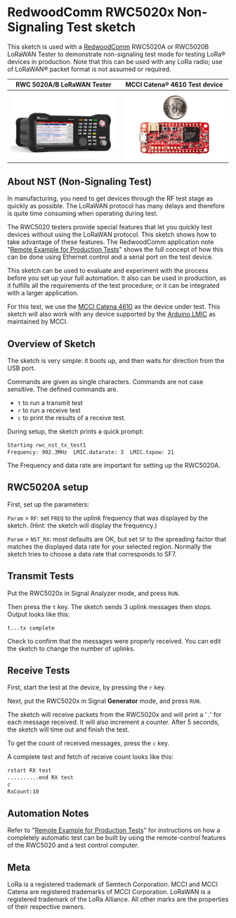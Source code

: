 # RedwoodComm RWC5020x Non-Signaling Test sketch

This sketch is used with a [RedwoodComm](http://redwoodcomm.com/product/01.php?cate_1=32) RWC5020A or RWC5020B LoRaWAN Tester to demonstrate non-signaling test mode for testing LoRa&reg; devices in production. Note that this can be used with any LoRa radio; use of LoRaWAN&reg; packet format is not assumed or required.

| RWC 5020A/B LoRaWAN Tester | MCCI Catena&reg; 4610 Test device
|-----------|------
| [![Picture of RWC5020A](./assets/RWC5020A.png)](http://redwoodcomm.com/product/01.php?cate_1=32 "Link to RWC5020B product home page") | [![Picture of Catena 4610](./assets/Catena4610.jpg)](https://mcci.io/catena4610 "Link to MCCI Catena 4610 product page")

## About NST (Non-Signaling Test)

In manufacturing, you need to get devices through the RF test stage as quickly as possible. The LoRaWAN protocol has many delays and therefore is quite time consuming when operating during test.

The RWC5020 testers provide special features that let you quickly test devices without using the LoRaWAN protocol. This sketch shows how to take advantage of these features. The RedwoodComm application note "[Remote Example for Production Tests](http://redwoodcomm.com/lib/download.php?file_name=Remote_Example_for_Production_Tests_v1.2.pdf&save_file=a_201908130454350.pdf&meta=free)" shows the full concept of how this can be done using Ethernet control and a serial port on the test device.

This sketch can be used to evaluate and experiment with the process before you set up your full automation. It also can be used in production, as it fulfills all the requirements of the test procedure; or it can be integrated with a larger application.

For this test, we use the [MCCI Catena 4610](https://mcci.io/catena4610) as the device under test. This sketch will also work with any device supported by the [Arduino LMIC](https://github.com/mcci-catena/Arduino-LMIC/) as maintained by MCCI.

## Overview of Sketch

The sketch is very simple: it boots up, and then waits for direction from the USB port.

Commands are given as single characters. Commands are not case sensitive. The defined commands are.

- `t` to run a transmit test
- `r` to run a receive test
- `c` to print the results of a receive test.

During setup, the sketch prints a quick prompt:

```console
Starting rwc_nst_tx_test1
Frequency: 902.3MHz  LMIC.datarate: 3  LMIC.txpow: 21
```

The Frequency and data rate are important for setting up the RWC5020A.

## RWC5020A setup

First, set up the parameters:

`Param` > `RF`: set `FREQ` to the uplink frequency that was displayed by the sketch. (Hint: the sketch will display the frequency.)

`Param` > `NST_RX`: most defaults are OK, but set `SF` to the spreading factor that matches the displayed data rate for your selected region.  Normally the sketch tries to choose a data rate that corresponds to SF7.

## Transmit Tests

Put the RWC5020x in Signal Analyzer mode, and press `RUN`.

Then press the `t` key. The sketch sends 3 uplink messages then stops.  Output looks like this:

```console
t...tx complete
```

Check to confirm that the messages were properly received. You can edit the sketch to change the number of uplinks.

## Receive Tests

First, start the test at the device, by pressing the `r` key.

Next, put the RWC5020x in Signal **Generator** mode, and press `RUN`.

The sketch will receive packets from the RWC5020x and will print a '`.`' for each message received. It will also increment a counter. After 5 seconds, the sketch will time out and finish the test.

To get the count of received messages, press the `c` key.

A complete test and fetch of receive count looks like this:

```console
rstart RX test
..........end RX test
c
RxCount:10
```

## Automation Notes

Refer to "[Remote Example for Production Tests](http://redwoodcomm.com/lib/download.php?file_name=Remote_Example_for_Production_Tests_v1.2.pdf&save_file=a_201908130454350.pdf&meta=free)" for instructions on how a completely automatic test can be built by using the remote-control features of the RWC5020 and a test control computer.

## Meta

LoRa is a registered trademark of Semtech Corporation. MCCI and MCCI Catena are registered trademarks of MCCI Corporation. LoRaWAN is a registered trademark of the LoRa Alliance. All other marks are the properties of their respective owners.
